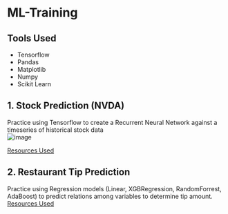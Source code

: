 # ML-Training

## Tools Used
- Tensorflow
- Pandas
- Matplotlib
- Numpy
- Scikit Learn

## 1. Stock Prediction (NVDA)
Practice using Tensorflow to create a Recurrent Neural Network against a timeseries of historical stock data<br>
![image](https://github.com/user-attachments/assets/4438fcbb-01b6-453e-8586-a299c3c10171)

<a href='https://www.geeksforgeeks.org/stock-price-prediction-project-using-tensorflow/?ref=lbp'>Resources Used</a>

## 2. Restaurant Tip Prediction
Practice using Regression models (Linear, XGBRegression, RandomForrest, AdaBoost) to predict relations among variables to determine tip amount.
<a href='https://www.geeksforgeeks.org/waiters-tip-prediction-using-machine-learning/?ref=oin_asr10'>Resources Used</a>
